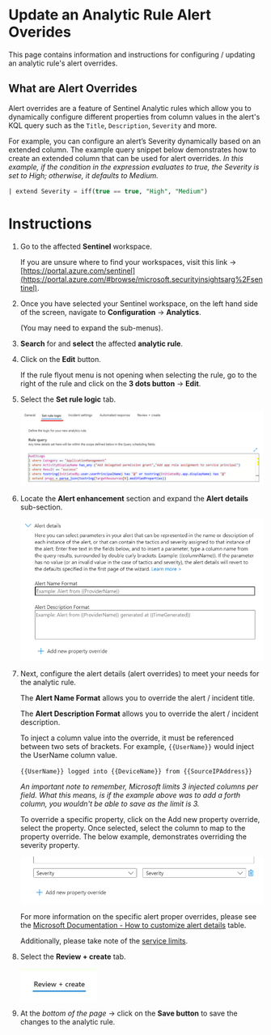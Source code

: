 # Update an Analytic Rule Alert Overides
This page contains information and instructions for configuring / updating an analytic rule's alert overrides.

## What are Alert Overrides
Alert overrides are a feature of Sentinel Analytic rules which allow you to dynamically configure different properties from column values in the alert's KQL query such as the `Title`, `Description`, `Severity` and more.

For example, you can configure an alert’s Severity dynamically based on an extended column. The example query snippet below demonstrates how to create an extended column that can be used for alert overrides. *In this example, if the condition in the expression evaluates to true, the Severity is set to High; otherwise, it defaults to Medium.*

```sql
| extend Severity = iff(true == true, "High", "Medium")
```

# Instructions
1. Go to the affected **Sentinel** workspace.

    If you are unsure where to find your workspaces, visit this link -> [https://portal.azure.com/sentinel](https://portal.azure.com/#browse/microsoft.securityinsightsarg%2Fsentinel).

2. Once you have selected your Sentinel workspace, on the left hand side of the screen, navigate to **Configuration** -> **Analytics**.
    
    (You may need to expand the sub-menus).

3. **Search** for and **select** the affected **analytic rule**. 

4. Click on the **Edit** button.

    If the rule flyout menu is not opening when selecting the rule, go to the right of the rule and click on the **3 dots button** -> **Edit**.

5. Select the **Set rule logic** tab.

    ![Analytic Rule Set Rule Logic Tab](../../images/AnalyticRuleSetRuleLogicTab.png)

6. Locate the **Alert enhancement** section and expand the **Alert details** sub-section.

    ![Analytic Rule Alert Overrides Default](../../images/AnalyticRuleAlertOverridesDefaultSection.png)

7. Next, configure the alert details (alert overrides) to meet your needs for the analytic rule.

    The **Alert Name Format** allows you to override the alert / incident title.

    The **Alert Description Format** allows you to override the alert / incident description.

    To inject a column value into the override, it must be referenced between two sets of brackets. For example, `{{UserName}}` would inject the UserName column value.

    `{{UserName}} logged into {{DeviceName}} from {{SourceIPAddress}}`

    *An important note to remember, Microsoft limits 3 injected columns per field. What this means, is if the example above was to add a forth column, you wouldn't be able to save as the limit is 3.*

    To override a specific property, click on the Add new property override, select the property. Once selected, select the column to map to the property override. The below example, demonstrates overriding the severity property.

    ![Analytic Rule Alert Override Severity](../../images/AnalyticRuleAlertOverrideSeverity.png)

    For more information on the specific alert proper overrides, please see the [Microsoft Documentation - How to customize alert details](https://learn.microsoft.com/en-us/azure/sentinel/customize-alert-details?tabs=azure#how-to-customize-alert-details) table.

    Additionally, please take note of the [service limits](https://learn.microsoft.com/en-us/azure/sentinel/customize-alert-details?tabs=azure#service-limits).

8. Select the **Review + create** tab.  

    ![Analytic Rule Review and Create Tab](../../images/AnalyticRuleReviewAndCreateTab.png)

9. At the *bottom of the page* -> click on the **Save button** to save the changes to the analytic rule.